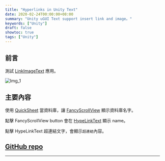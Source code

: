 ```yaml
---
title: "Hyperlinks in Unity Text"
date: 2020-02-24T00:00:00+08:00
summary: "Unity uGUI Text support insert link and image。"
keywords: ["Unity"]
draft: false
showtoc: true
tags: ["Unity"]
---
```


## 前言

測試 [LinkImageText](https://github.com/akof1314/uGUI_LinkImageText) 應用。

![Img_1](https://github.com/Wenrong274/HyperlinksText/blob/master/doc/img/1.png)

## 主要內容

使用 [QuickSheet](https://github.com/kimsama/Unity-QuickSheet) 當資料庫，讓 [FancyScrollView](https://github.com/setchi/FancyScrollView) 顯示資料庫名字。

點擊 FancyScrollView button 會在 [HypeLinkText](https://github.com/akof1314/uGUI_LinkImageText) 顯示 name。

點擊 HypeLinkText 超連結文字，會顯示`超連結`內容。

## [GitHub repo](https://github.com/Wenrong274/HyperlinksText)

______________________________________________________________________
